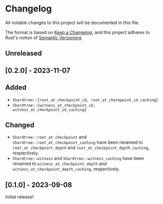 # Changelog
All notable changes to this project will be documented in this file.

The format is based on [Keep a Changelog](https://keepachangelog.com/en/1.1.0/),
and this project adheres to Rust's notion of
[Semantic Versioning](https://semver.org/spec/v2.0.0.html).

## Unreleased

## [0.2.0] - 2023-11-07

## Added
* `Shardtree::{root_at_checkpoint_id, root_at_checkpoint_id_caching}`
* `Shardtree::{witness_at_checkpoint_id, witness_at_checkpoint_id_caching}`

## Changed
* `Shardtree::root_at_checkpoint` and `Shardtree::root_at_checkpoint_caching` have
  been renamed to `root_at_checkpoint_depth` and `root_at_checkpoint_depth_caching`,
  respectively.
* `Shardtree::witness` and `Shardtree::witness_caching` have
  been renamed to `witness_at_checkpoint_depth` and `witness_at_checkpoint_depth_caching`,
  respectively.

## [0.1.0] - 2023-09-08

Initial release!
